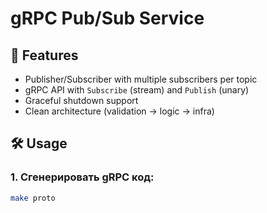 # gRPC Pub/Sub Service

## 🚀 Features
- Publisher/Subscriber with multiple subscribers per topic
- gRPC API with `Subscribe` (stream) and `Publish` (unary)
- Graceful shutdown support
- Clean architecture (validation → logic → infra)

## 🛠 Usage

### 1. Сгенерировать gRPC код:
```bash
make proto
